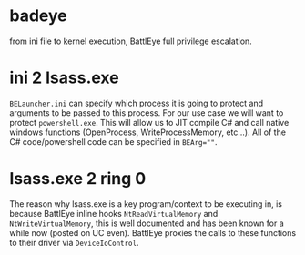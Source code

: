 # badeye

from ini file to kernel execution, BattlEye full privilege escalation.

# ini 2 lsass.exe

`BELauncher.ini` can specify which process it is going to protect and arguments to be passed to this process. For our use case we will want to protect `powershell.exe`. This will
allow us to JIT compile C# and call native windows functions (OpenProcess, WriteProcessMemory, etc...). All of the C# code/powershell code can be specified in `BEArg=""`.

# lsass.exe 2 ring 0

The reason why lsass.exe is a key program/context to be executing in, is because BattlEye inline hooks `NtReadVirtualMemory` and `NtWriteVirtualMemory`, this is well documented and has
been known for a while now (posted on UC even). BattlEye proxies the calls to these functions to their driver via `DeviceIoControl`.